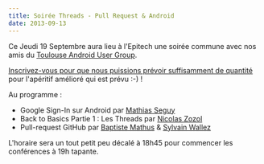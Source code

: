 ```yaml
---
title: Soirée Threads - Pull Request & Android
date: 2013-09-13
---
```


Ce Jeudi 19 Septembre aura lieu à l'Epitech une soirée commune avec nos amis du
[Toulouse Android User Group](http://toulouseaug.blogspot.fr/).

[Inscrivez-vous pour que nous puissions prévoir suffisamment de quantité](http://www.meetup.com/Toulouse-Android-User-Group/events/139107412/)
pour l'apéritif amélioré qui est prévu :-) !

Au programme :

* Google Sign-In sur Android par [Mathias Seguy](http://www.android2ee.com/)
* Back to Basics Partie 1 : Les Threads par [Nicolas Zozol](http://www.robusta.io/)
* Pull-request GitHub par [Baptiste Mathus](https://twitter.com/bmathus) & [Sylvain Wallez](https://twitter.com/bluxte)

L'horaire sera un tout petit peu décalé à 18h45 pour commencer les conférences
à 19h tapante.
